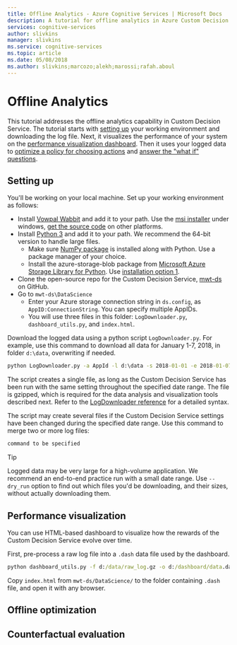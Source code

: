 ```yaml
---
title: Offline Analytics - Azure Cognitive Services | Microsoft Docs
description: A tutorial for offline analytics in Azure Custom Decision Service, a cloud-based API for contextual decision-making.
services: cognitive-services
author: slivkins
manager: slivkins
ms.service: cognitive-services
ms.topic: article
ms.date: 05/08/2018
ms.author: slivkins;marcozo;alekh;marossi;rafah.aboul
---
```

# Offline Analytics

This tutorial addresses the offline analytics capability in Custom Decision Service. The tutorial starts with [setting up](#setting-up) your working environment and downloading the log file. Next, it visualizes the performance of your system on the [performance visualization dashboard](#performance-visualization). Then it uses your logged data to [optimize a policy for choosing actions](#offline-optimization) and [answer the "what if" questions](#counterfactual-evaluation).

## Setting up

You'll be working on your local machine. Set up your working environment as follows:

- Install [Vowpal Wabbit](https://github.com/JohnLangford/vowpal_wabbit/wiki) and add it to your path. Use the [msi installer](https://github.com/eisber/vowpal_wabbit/releases) under windows, [get the source code](https://github.com/JohnLangford/vowpal_wabbit/releases) on other platforms.
- Install [Python 3](https://www.python.org/download/releases/3.0/) and add it to your path. We recommend the 64-bit version to handle large files.
  - Make sure [NumPy package](http://www.numpy.org/) is installed along with Python. Use a package manager of your choice.
  - Install the azure-storage-blob package from [Microsoft Azure Storage Library for Python](https://github.com/Azure/azure-storage-python). Use [installation option 1](https://github.com/Azure/azure-storage-python#option-1-via-pypi).
- Clone the open-source repo for the Custom Decision Service, [mwt-ds](https://github.com/Microsoft/mwt-ds) on GitHub.
- Go to `mwt-ds\DataScience`
  - Enter your Azure storage connection string in `ds.config`, as `AppID:ConnectionString`. You can specify multiple AppIDs.
  - You will use three files in this folder: `LogDownloader.py`, `dashboard_utils.py`, and `index.html`.

Download the logged data using a python script `LogDownloader.py`. For example, use this command to download all data for January 1-7, 2018, in folder `d:\data`, overwriting if needed.

```cmd 
python LogDownloader.py -a AppId -l d:\data -s 2018-01-01 -e 2018-01-07 -o 2 --create_gzip
```

The script creates a single file, as long as the Custom Decision Service has been run with the same setting throughout the specified date range. The file is gzipped, which is required for the data analysis and visualization tools described next. Refer to the [LogDownloader reference](custom-decision-service-log-downloader-reference.md) for a detailed syntax.

The script may create several files if the Custom Decision Service settings have been changed during the specified date range. Use this command to merge two or more log files:

```cmd
command to be specified
```

>[!TIP]
>Logged data may be very large for a high-volume application. We recommend an end-to-end practice run with a small date range. Use `--dry_run` option to find out which files you'd be downloading, and their sizes, without actually downloading them.

## Performance visualization

You can use HTML-based dashboard to visualize how the rewards of the Custom Decision Service evolve over time.

First, pre-process a raw log file into a `.dash` data file used by the dashboard.

```cmd
python dashboard_utils.py -f d:/data/raw_log.gz -o d:/dashboard/data.dash
```

Copy `index.html` from `mwt-ds/DataScience/` to the folder containing `.dash` file, and open it with any browser.

## Offline optimization

## Counterfactual evaluation

